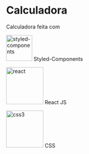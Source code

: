 # Calculadora

Calculadora feita com

<img width="70" height="70" src="https://img.icons8.com/color/48/styled-components.png" alt="styled-components"/> Styled-Components


<img width="100" height="100" src="https://img.icons8.com/plasticine/100/react.png" alt="react"/> React JS

<img width="100" height="100" src="https://img.icons8.com/stickers/100/css3.png" alt="css3"/> CSS